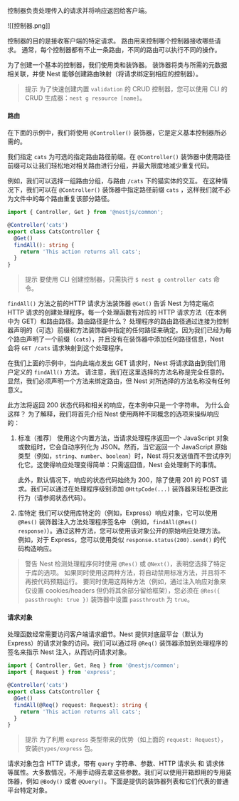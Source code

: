 控制器负责处理传入的请求并将响应返回给客户端。

![[控制器.png]]

控制器的目的是接收客户端的特定请求。 路由用来控制哪个控制器接收哪些请求。 通常，每个控制器都有不止一条路由，不同的路由可以执行不同的操作。

为了创建一个基本的控制器，我们使用类和装饰器。 装饰器将类与所需的元数据相关联，并使 Nest 能够创建路由映射（将请求绑定到相应的控制器）。

> 提示
> 为了快速创建内置 `validation` 的 CRUD 控制器，您可以使用 CLI 的 CRUD 生成器：`nest g resource [name]`。

#### 路由

在下面的示例中，我们将使用 `@Controller()` 装饰器，它是定义基本控制器所必需的。

我们指定 `cats` 为可选的指定路由路径前缀。在 `@Controller()` 装饰器中使用路径前缀可以让我们轻松地对相关路由进行分组，并最大限度地减少重复代码。

例如，我们可以选择一组路由分组，与路由 `/cats` 下的猫实体的交互。 在这种情况下，我们可以在 `@Controller()` 装饰器中指定路径前缀 `cats` ，这样我们就不必为文件中的每个路由重复该部分路径。

```typescript
import { Controller, Get } from '@nestjs/common';

@Controller('cats')
export class CatsController {
  @Get()
  findAll(): string {
    return 'This action returns all cats';
  }
}
```

> 提示
> 要使用 CLI 创建控制器，只需执行 `$ nest g controller cats` 命令。

`findAll()` 方法之前的HTTP 请求方法装饰器  `@Get()` 告诉 Nest 为特定端点 HTTP 请求的创建处理程序。每一个处理函数有对应的 HTTP 请求方法（在本例中为 GET）和路由路径。路由路径是什么？ 处理程序的路由路径通过连接为控制器声明的（可选）前缀和方法装饰器中指定的任何路径来确定。因为我们已经为每个路由声明了一个前缀（`cats`），并且没有在装饰器中添加任何路径信息，Nest 会将 `GET /cats` 请求映射到这个处理程序。

在我们上面的示例中，当向此端点发出 GET 请求时，Nest 将请求路由到我们用户定义的 `findAll()` 方法。 请注意，我们在这里选择的方法名称是完全任意的。 显然，我们必须声明一个方法来绑定路由，但 Nest 对所选择的方法名称没有任何意义。

此方法将返回 200 状态代码和相关的响应，在本例中只是一个字符串。 为什么会这样？ 为了解释，我们将首先介绍 Nest 使用两种不同概念的选项来操纵响应的：
1. 标准（推荐）
	使用这个内置方法，当请求处理程序返回一个 JavaScript 对象或数组时，它会自动序列化为 JSON。然而，当它返回一个 JavaScript 原始类型（例如，`string`、`number`、`boolean`）时，Nest 将只发送值而不尝试序列化它。这使得响应处理变得简单：只需返回值，Nest 会处理剩下的事情。

	此外，默认情况下，响应的状态代码始终为 200，除了使用 201 的 POST 请求。我们可以通过在处理程序级别添加 `@HttpCode(...)` 装饰器来轻松更改此行为（请参阅状态代码）。
	
2. 库特定
	我们可以使用库特定的（例如，Express）响应对象，它可以使用 `@Res()` 装饰器注入方法处理程序签名中 （例如，`findAll(@Res() response)`）。通过这种方法，您可以使用该对象公开的原始响应处理方法。 例如，对于 Express，您可以使用类似 `response.status(200).send()` 的代码构造响应。

> 警告
> Nest 检测处理程序何时使用 `@Res()` 或 `@Next()`，表明您选择了特定于库的选项。 如果同时使用这两种方法，将自动禁用标准方法，并且将不再按代码预期运行。 要同时使用这两种方法（例如，通过注入响应对象来仅设置 cookies/headers 但仍将其余部分留给框架），您必须在 `@Res({ passthrough: true })` 装饰器中设置 `passthrouth` 为 `true`。

#### 请求对象

处理函数经常需要访问客户端请求细节。Nest 提供对底层平台（默认为 Express）的请求对象的访问。我们可以通过将 `@Req()` 装饰器添加到处理程序的签名来指示 Nest 注入，从而访问请求对象。

```typescript
import { Controller, Get, Req } from '@nestjs/common';
import { Request } from 'express';

@Controller('cats')
export class CatsController {
  @Get()
  findAll(@Req() request: Request): string {
    return 'This action returns all cats';
  }
}
```

> 提示
> 为了利用 `express` 类型带来的优势（如上面的 `request: Request`），安装`@types/express` 包。

请求对象包含 HTTP 请求，带有 `query` 字符串、参数、HTTP 请求头 和 请求体 等属性。大多数情况，不用手动得去拿这些参数。我们可以使用开箱即用的专用装饰器，例如 `@Body()` 或者 `@Query()`。下面是提供的装饰器列表和它们代表的普通平台特定对象。